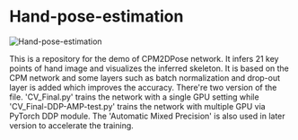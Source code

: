 # Hand-pose-estimation
![Hand-pose-estimation](https://user-images.githubusercontent.com/52950649/138914461-3fc0fd26-c126-4d5c-9a96-dbcde704c229.png)


 This is a repository for the demo of CPM2DPose network. It infers 21 key points of hand image and visualizes the inferred skeleton. It is based on the CPM network and some layers such as batch normalization and drop-out layer is added which improves the accuracy. There're two version of the file. 'CV_Final.py' trains the network with a single GPU setting while 'CV_Final-DDP-AMP-test.py' trains the network with multiple GPU via PyTorch DDP module. The 'Automatic Mixed Precision' is also used in later version to accelerate the training.
